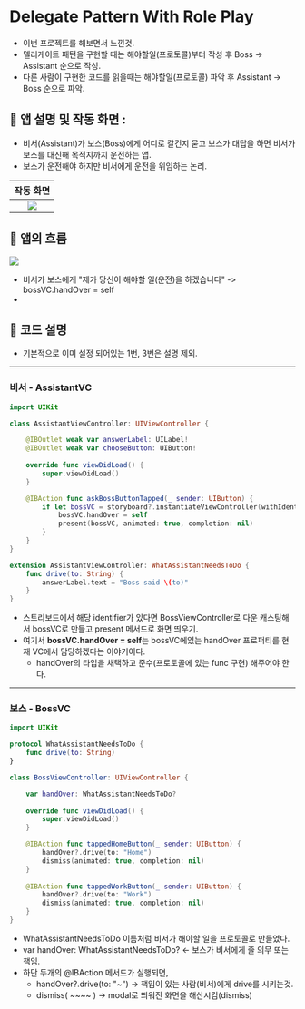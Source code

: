 # Delegate Pattern With Role Play
- 이번 프로젝트를 해보면서 느낀것.
- 델리게이트 패턴을 구현할 때는 해야할일(프로토콜)부터 작성 후 Boss -> Assistant 순으로 작성.
- 다른 사람이 구현한 코드를 읽을때는 해야할일(프로토콜) 파악 후 Assistant -> Boss 순으로 파악. 

## 🍎 앱 설명 및 작동 화면 :

- 비서(Assistant)가 보스(Boss)에게 어디로 갈건지 묻고 보스가 대답을 하면 비서가 보스를 대신해 목적지까지 운전하는 앱.
- 보스가 운전해야 하지만 비서에게 운전을 위임하는 논리.

| 작동 화면 |
|:-:|
|  ![](https://i.imgur.com/sIyDXI0.gif)|



## 🍎 앱의 흐름
![](https://i.imgur.com/KDYy3Zi.png)

- 비서가 보스에게 "제가 당신이 해야할 일(운전)을 하겠습니다" -> bossVC.handOver = self
- 

## 🍎 코드 설명
- 기본적으로 이미 설정 되어있는 1번, 3번은 설명 제외.
---
### 비서 - AssistantVC
```swift
import UIKit

class AssistantViewController: UIViewController {

    @IBOutlet weak var answerLabel: UILabel!
    @IBOutlet weak var chooseButton: UIButton!
    
    override func viewDidLoad() {
        super.viewDidLoad()
    }

    @IBAction func askBossButtonTapped(_ sender: UIButton) {
        if let bossVC = storyboard?.instantiateViewController(withIdentifier: "BossViewController") as? BossViewController {
            bossVC.handOver = self
            present(bossVC, animated: true, completion: nil)
        }
    }
}

extension AssistantViewController: WhatAssistantNeedsToDo {
    func drive(to: String) {
        answerLabel.text = "Boss said \(to)"
    }
}
```

- 스토리보드에서 해당 identifier가 있다면 BossViewController로 다운 캐스팅해서 bossVC로 만들고 present 메서드로 화면 띄우기.
- 여기서 **bossVC.handOver = self**는 bossVC에있는 handOver 프로퍼티를 현재 VC에서 담당하겠다는 이야기이다.
    - handOver의 타입을 채택하고 준수(프로토콜에 있는 func 구현) 해주어야 한다.
    
    
---
### 보스 - BossVC
```swift
import UIKit

protocol WhatAssistantNeedsToDo {
    func drive(to: String)
}

class BossViewController: UIViewController {

    var handOver: WhatAssistantNeedsToDo?
    
    override func viewDidLoad() {
        super.viewDidLoad()
    }

    @IBAction func tappedHomeButton(_ sender: UIButton) {
        handOver?.drive(to: "Home")
        dismiss(animated: true, completion: nil)
    }
    
    @IBAction func tappedWorkButton(_ sender: UIButton) {
        handOver?.drive(to: "Work")
        dismiss(animated: true, completion: nil)
    }
}
```
- WhatAssistantNeedsToDo 이름처럼 비서가 해야할 일을 프로토콜로 만들었다.
- var handOver: WhatAssistantNeedsToDo? <- 보스가 비서에게 줄 의무 또는 책임.
- 하단 두개의 @IBAction 메서드가 실행되면,
    - handOver?.drive(to: "~") -> 책임이 있는 사람(비서)에게 drive를 시키는것.
    - dismiss( ~~~~ ) -> modal로 띄워진 화면을 해산시킴(dismiss)
